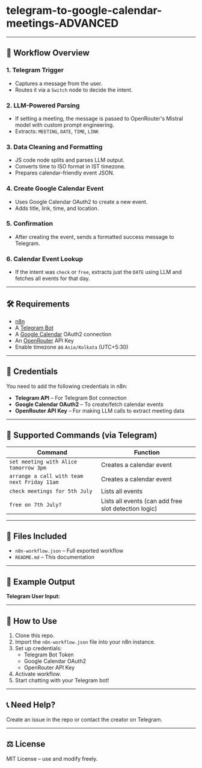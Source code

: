 # telegram-to-google-calendar-meetings-ADVANCED

---

## 🧩 Workflow Overview

### 1. **Telegram Trigger**
- Captures a message from the user.
- Routes it via a `Switch` node to decide the intent.

### 2. **LLM-Powered Parsing**
- If setting a meeting, the message is passed to OpenRouter's Mistral model with custom prompt engineering.
- Extracts: `MEETING`, `DATE`, `TIME`, `LINK`

### 3. **Data Cleaning and Formatting**
- JS code node splits and parses LLM output.
- Converts time to ISO format in IST timezone.
- Prepares calendar-friendly event JSON.

### 4. **Create Google Calendar Event**
- Uses Google Calendar OAuth2 to create a new event.
- Adds title, link, time, and location.

### 5. **Confirmation**
- After creating the event, sends a formatted success message to Telegram.

### 6. **Calendar Event Lookup**
- If the intent was `check` or `free`, extracts just the `DATE` using LLM and fetches all events for that day.

---

## 🛠️ Requirements

- [n8n](https://n8n.io/)
- A [Telegram Bot](https://core.telegram.org/bots#3-how-do-i-create-a-bot)
- A [Google Calendar](https://developers.google.com/calendar) OAuth2 connection
- An [OpenRouter](https://openrouter.ai) API Key
- Enable timezone as `Asia/Kolkata` (UTC+5:30)

---

## 🔐 Credentials

You need to add the following credentials in n8n:

- **Telegram API** – For Telegram Bot connection
- **Google Calendar OAuth2** – To create/fetch calendar events
- **OpenRouter API Key** – For making LLM calls to extract meeting data

---

## 🧪 Supported Commands (via Telegram)

| Command | Function |
|--------|----------|
| `set meeting with Alice tomorrow 3pm` | Creates a calendar event |
| `arrange a call with team next Friday 11am` | Creates a calendar event |
| `check meetings for 5th July` | Lists all events |
| `free on 7th July?` | Lists all events (can add free slot detection logic) |

---

## 📂 Files Included

- `n8n-workflow.json` – Full exported workflow
- `README.md` – This documentation

---

## 📸 Example Output

**Telegram User Input:**

---

## 🚀 How to Use

1. Clone this repo.
2. Import the `n8n-workflow.json` file into your n8n instance.
3. Set up credentials:
   - Telegram Bot Token
   - Google Calendar OAuth2
   - OpenRouter API Key
4. Activate workflow.
5. Start chatting with your Telegram bot!

---

## 📞 Need Help?

Create an issue in the repo or contact the creator on Telegram.

---

## ⚖️ License

MIT License – use and modify freely.
